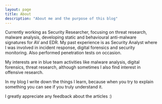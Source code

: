 ```yaml
---
layout: page
title: About
description: "About me and the purpose of this blog"
---
```

Currently working as Security Researcher, focusing on threat research, malware analysis, developing static and behavioural anti-malware signatures for AV and EDR. My past experience is as Security Analyst where I was involved in incident response, digital forensics and security monitoring. Also performed penetration tests on occasion.

My interests are in blue team activities like malware analysis, digital forensics, threat research, although sometimes I also find interest in offensive research.

In my blog I write down the things I learn, because when you try to explain something you can see if you truly understand it. 

I greatly appreciate any feedback about the articles :)
